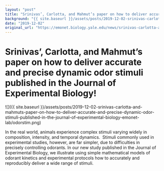 ```yaml
---
layout: "post"
title: "Srinivas’, Carlotta, and Mahmut’s paper on how to deliver accurate and precise dynamic odor stimuli published in the Journal of Experimental Biology! | Emonet Lab"
background: "{{ site.baseurl }}/assets/posts/2019-12-02-srinivas-carlotta-and-mahmuts-paper-on-how-to-deliver-accurate-and-precise-dynamic-odor-stimuli-published-in-the-journal-of-experimental-biology-emonet-lab/odorstim.png"
date: "2019-12-02"
original_url: "https://emonet.biology.yale.edu/news/srinivas-carlotta-and-mahmuts-paper-how-deliver-accurate-and-precise-dynamic-odor-stimuli"
---
```

# Srinivas’, Carlotta, and Mahmut’s paper on how to deliver accurate and precise dynamic odor stimuli published in the Journal of Experimental Biology!

![]({{ site.baseurl }}/assets/posts/2019-12-02-srinivas-carlotta-and-mahmuts-paper-on-how-to-deliver-accurate-and-precise-dynamic-odor-stimuli-published-in-the-journal-of-experimental-biology-emonet-lab/odorstim.png)

In the real world, animals experience complex stimuli varying widely in composition, intensity, and temporal dynamics.  Stimuli commonly used in experimental studies, however, are far simpler, due to difficulties in precisely controlling odorants. In our new study published in the Journal of Experimental Biology, we illustrate using simple mathematical models of odorant kinetics and experimental protocols how to accurately and reproducibly deliver a wide range of stimuli.